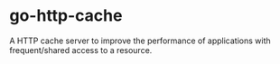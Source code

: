 # go-http-cache
A HTTP cache server to improve the performance of applications with frequent/shared access to a resource.
